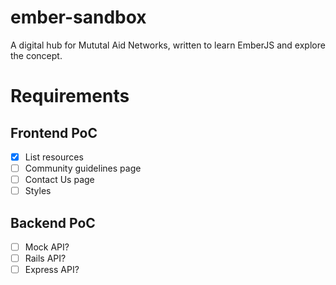 # ember-sandbox
A digital hub for Mututal Aid Networks, written to learn EmberJS and explore the concept.

# Requirements
## Frontend PoC
- [x] List resources
- [ ] Community guidelines page
- [ ] Contact Us page
- [ ] Styles

## Backend PoC
- [ ] Mock API?
- [ ] Rails API?
- [ ] Express API?
